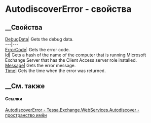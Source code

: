# AutodiscoverError - свойства
##  __Свойства
[DebugData](P_Tessa_Exchange_WebServices_Autodiscover_AutodiscoverError_DebugData.htm)|
Gets the debug data.  
---|---  
[ErrorCode](P_Tessa_Exchange_WebServices_Autodiscover_AutodiscoverError_ErrorCode.htm)|
Gets the error code.  
[Id](P_Tessa_Exchange_WebServices_Autodiscover_AutodiscoverError_Id.htm)|
Gets a hash of the name of the computer that is running Microsoft Exchange
Server that has the Client Access server role installed.  
[Message](P_Tessa_Exchange_WebServices_Autodiscover_AutodiscoverError_Message.htm)|
Gets the error message.  
[Time](P_Tessa_Exchange_WebServices_Autodiscover_AutodiscoverError_Time.htm)|
Gets the time when the error was returned.  
## __См. также
#### Ссылки
[AutodiscoverError -
](T_Tessa_Exchange_WebServices_Autodiscover_AutodiscoverError.htm)
[Tessa.Exchange.WebServices.Autodiscover - пространство
имён](N_Tessa_Exchange_WebServices_Autodiscover.htm)
